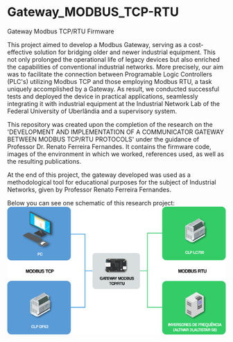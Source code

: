 # Gateway_MODBUS_TCP-RTU
Gateway Modbus TCP/RTU Firmware

This project aimed to develop a Modbus Gateway, serving as a cost-effective solution for bridging older and newer industrial equipment. This not only prolonged the operational life of legacy devices but also enriched the capabilities of conventional industrial networks. More precisely, our aim was to facilitate the connection between Programable Logic Controllers (PLC's) utilizing Modbus TCP and those employing Modbus RTU, a task uniquely accomplished by a Gateway. As result, we conducted successful tests and deployed the device in practical applications, seamlessly integrating it with industrial equipment at the Industrial Network Lab of the Federal University of Uberlândia and a supervisory system. 

This repository was created upon the completion of the research on the 'DEVELOPMENT AND IMPLEMENTATION OF A COMMUNICATOR GATEWAY BETWEEN MODBUS TCP/RTU PROTOCOLS' under the guidance of Professor Dr. Renato Ferreira Fernandes. It contains the firmware code, images of the environment in which we worked, references used, as well as the resulting publications.

At the end of this project, the gateway developed was used as a methodological tool for educational purposes for the subject of Industrial Networks, given by Professor Renato Ferreira Fernandes. 

Below you can see one schematic of this research project:
![esquema](https://github.com/thiagofcm/Gateway_MODBUS_TCP-RTU/blob/main/Images/SCHEMATIC.png)
